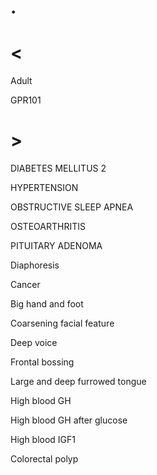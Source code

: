 # .

# <

Adult

GPR101

# >

DIABETES MELLITUS 2

HYPERTENSION

OBSTRUCTIVE SLEEP APNEA

OSTEOARTHRITIS

PITUITARY ADENOMA

Diaphoresis

Cancer

Big hand and foot

Coarsening facial feature

Deep voice

Frontal bossing

Large and deep furrowed tongue

High blood GH

High blood GH after glucose

High blood IGF1

Colorectal polyp
